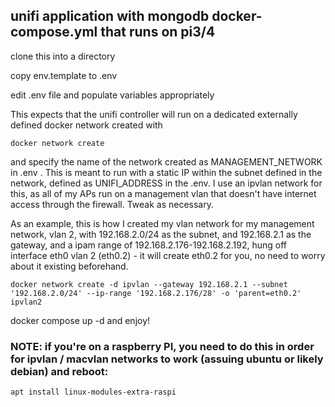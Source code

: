 ## unifi application with mongodb docker-compose.yml that runs on pi3/4

clone this into a directory

copy env.template to .env

edit .env file and populate variables appropriately

This expects that the unifi controller will run on a dedicated externally defined docker network created with

    docker network create


and specify the name of the network created as MANAGEMENT_NETWORK in .env .  This is meant to run with a static IP within the subnet defined in the network, defined as UNIFI_ADDRESS in the .env.  I use an ipvlan network for this, as all of my APs run on a management vlan that doesn't have internet access through the firewall.  Tweak as necessary.


As an example, this is how I created my vlan network for my management network, vlan 2, with 192.168.2.0/24 as the subnet, and 192.168.2.1 as the gateway, and a ipam range of 192.168.2.176-192.168.2.192, hung off interface eth0 vlan 2 (eth0.2) - it will create eth0.2 for you, no need to worry about it existing beforehand.

    docker network create -d ipvlan --gateway 192.168.2.1 --subnet '192.168.2.0/24' --ip-range '192.168.2.176/28' -o 'parent=eth0.2' ipvlan2
    

docker compose up -d and enjoy!


### NOTE: if you're on a raspberry PI, you need to do this in order for ipvlan / macvlan networks to work (assuing ubuntu or likely debian) and reboot:

    apt install linux-modules-extra-raspi
